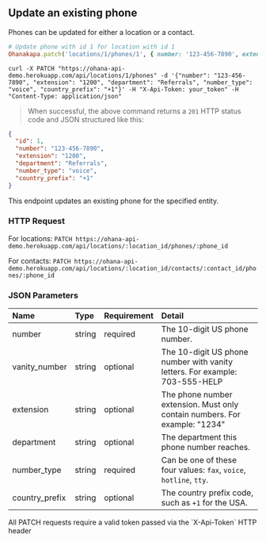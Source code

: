 ## Update an existing phone

Phones can be updated for either a location or a contact.

```ruby
# Update phone with id 1 for location with id 1
Ohanakapa.patch('locations/1/phones/1', { number: '123-456-7890', extension: '1200', department: 'Referrals',  number_type: 'voice', country_prefix: '+1' })
```

```shell
curl -X PATCH "https://ohana-api-demo.herokuapp.com/api/locations/1/phones" -d '{"number": "123-456-7890", "extension": "1200", "department": "Referrals", "number_type": "voice", "country_prefix": "+1"}' -H "X-Api-Token: your_token" -H "Content-Type: application/json"
```

> When successful, the above command returns a `201` HTTP status code and JSON
> structured like this:

```json
{
  "id": 1,
  "number": "123-456-7890",
  "extension": "1200",
  "department": "Referrals",
  "number_type": "voice",
  "country_prefix": "+1"
}
```

This endpoint updates an existing phone for the specified entity.

### HTTP Request

For locations:
`PATCH https://ohana-api-demo.herokuapp.com/api/locations/:location_id/phones/:phone_id`

For contacts:
`PATCH https://ohana-api-demo.herokuapp.com/api/locations/:location_id/contacts/:contact_id/phones/:phone_id`

### JSON Parameters

| Name | Type | Requirement | Detail |
|:-----|:-----|:---------|:-------|
| number | string | required | The 10-digit US phone number. |
| vanity_number | string | optional | The 10-digit US phone number with vanity letters. For example: 703-555-HELP |
| extension | string | optional | The phone number extension. Must only contain numbers. For example: "1234" |
| department | string | optional | The department this phone number reaches. |
| number_type | string | required | Can be one of these four values: `fax`, `voice`, `hotline`, `tty`. |
| country_prefix | string | optional | The country prefix code, such as `+1` for the USA. |

<aside class="warning">All PATCH requests require a valid token passed via the
`X-Api-Token` HTTP header</aside>
